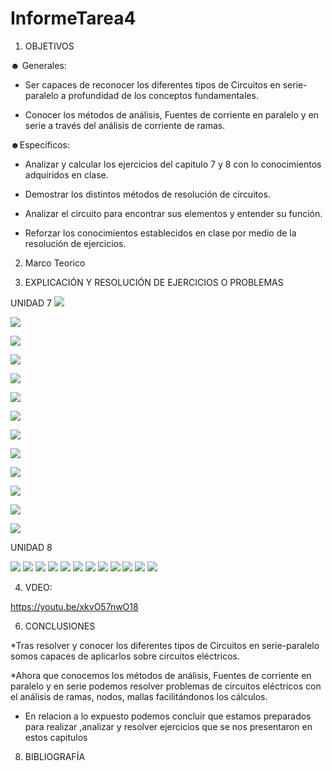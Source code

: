 # InformeTarea4

1. OBJETIVOS

☻ Generales:

* Ser capaces de reconocer los diferentes tipos de Circuitos en serie-paralelo a profundidad de los conceptos fundamentales.

* Conocer los métodos de análisis, Fuentes de corriente en paralelo y en serie a través del análisis de corriente de ramas.

☻Específicos:

* Analizar y calcular los ejercicios del capitulo 7 y 8 con lo conocimientos adquiridos en clase. 

* Demostrar los distintos métodos de resolución de circuitos.

* Analizar el circuito para encontrar sus elementos y entender su función.

* Reforzar los conocimientos establecidos en clase por medio de la resolución de ejercicios.

2. Marco Teorico 

3. EXPLICACIÓN Y RESOLUCIÓN DE EJERCICIOS O PROBLEMAS

UNIDAD 7
![](Img/1.PNG)

![](Img/3,5.PNG)

![](Img/7.PNG)

![](Img/9.PNG)

![](Img/11.PNG)

![](Img/15.PNG)

![](Img/17.PNG)

![](Img/19.PNG)

![](Img/27,29.PNG)

![](Img/31,33.PNG)

![](Img/35.PNG)

![](Img/37.PNG)

![](Img/39,41.PNG)



UNIDAD 8

![](Img/2,4,6.PNG)
![](Img/8-32.jpg)
![](Img/8-34.jpg)
![](Img/8-36.jpg)
![](Img/8-38.jpg)
![](Img/8-40.jpg)
![](Img/8-42.jpg)
![](Img/8-44.jpg)
![](Img/8-46.jpg)
![](Img/8-48.jpg)
![](Img/8-50.jpg)
![](Img/8-52.jpg)


4. VDEO:

https://youtu.be/xkvO57nwO18 

6. CONCLUSIONES

*Tras resolver y conocer los diferentes tipos de Circuitos en serie-paralelo somos capaces de aplicarlos sobre circuitos eléctricos.

*Ahora que conocemos los métodos de análisis, Fuentes de corriente en paralelo y en serie podemos resolver problemas de circuitos eléctricos con el análisis de ramas, nodos, mallas facilitándonos los cálculos.  

* En relacion a lo expuesto podemos concluir que estamos preparados para realizar ,analizar y resolver ejercicios que se nos presentaron en estos capitulos

8. BIBLIOGRAFÍA



